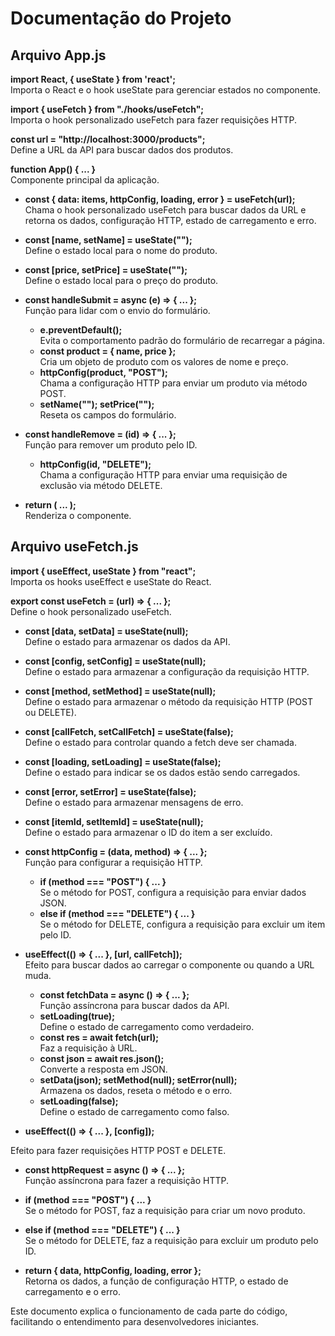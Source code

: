 
# Documentação do Projeto

## Arquivo App.js

**import React, { useState } from 'react';**  
Importa o React e o hook useState para gerenciar estados no componente.

**import { useFetch } from "./hooks/useFetch";**  
Importa o hook personalizado useFetch para fazer requisições HTTP.

**const url = "http://localhost:3000/products";**  
Define a URL da API para buscar dados dos produtos.

**function App() { ... }**  
Componente principal da aplicação.

- **const { data: items, httpConfig, loading, error } = useFetch(url);**  
Chama o hook personalizado useFetch para buscar dados da URL e retorna os dados, configuração HTTP, estado de carregamento e erro.

- **const [name, setName] = useState("");**  
Define o estado local para o nome do produto.

- **const [price, setPrice] = useState("");**  
Define o estado local para o preço do produto.

- **const handleSubmit = async (e) => { ... };**  
Função para lidar com o envio do formulário.
  - **e.preventDefault();**  
  Evita o comportamento padrão do formulário de recarregar a página.
  - **const product = { name, price };**  
  Cria um objeto de produto com os valores de nome e preço.
  - **httpConfig(product, "POST");**  
  Chama a configuração HTTP para enviar um produto via método POST.
  - **setName(""); setPrice("");**  
  Reseta os campos do formulário.

- **const handleRemove = (id) => { ... };**  
Função para remover um produto pelo ID.
  - **httpConfig(id, "DELETE");**  
  Chama a configuração HTTP para enviar uma requisição de exclusão via método DELETE.

- **return ( ... );**  
Renderiza o componente.

## Arquivo useFetch.js

**import { useEffect, useState } from "react";**  
Importa os hooks useEffect e useState do React.

**export const useFetch = (url) => { ... };**  
Define o hook personalizado useFetch.

- **const [data, setData] = useState(null);**  
Define o estado para armazenar os dados da API.

- **const [config, setConfig] = useState(null);**  
Define o estado para armazenar a configuração da requisição HTTP.

- **const [method, setMethod] = useState(null);**  
Define o estado para armazenar o método da requisição HTTP (POST ou DELETE).

- **const [callFetch, setCallFetch] = useState(false);**  
Define o estado para controlar quando a fetch deve ser chamada.

- **const [loading, setLoading] = useState(false);**  
Define o estado para indicar se os dados estão sendo carregados.

- **const [error, setError] = useState(false);**  
Define o estado para armazenar mensagens de erro.

- **const [itemId, setItemId] = useState(null);**  
Define o estado para armazenar o ID do item a ser excluído.

- **const httpConfig = (data, method) => { ... };**  
Função para configurar a requisição HTTP.
  - **if (method === "POST") { ... }**  
  Se o método for POST, configura a requisição para enviar dados JSON.
  - **else if (method === "DELETE") { ... }**  
  Se o método for DELETE, configura a requisição para excluir um item pelo ID.

- **useEffect(() => { ... }, [url, callFetch]);**  
Efeito para buscar dados ao carregar o componente ou quando a URL muda.
  - **const fetchData = async () => { ... };**  
  Função assíncrona para buscar dados da API.
  - **setLoading(true);**  
  Define o estado de carregamento como verdadeiro.
  - **const res = await fetch(url);**  
  Faz a requisição à URL.
  - **const json = await res.json();**  
  Converte a resposta em JSON.
  - **setData(json); setMethod(null); setError(null);**  
  Armazena os dados, reseta o método e o erro.
  - **setLoading(false);**  
  Define o estado de carregamento como falso.

- **useEffect(() => { ... }, [config]);**  

Efeito para fazer requisições HTTP POST e DELETE.
  - **const httpRequest = async () => { ... };**  
  Função assíncrona para fazer a requisição HTTP.
  - **if (method === "POST") { ... }**  
  Se o método for POST, faz a requisição para criar um novo produto.
  - **else if (method === "DELETE") { ... }**  
  Se o método for DELETE, faz a requisição para excluir um produto pelo ID.

- **return { data, httpConfig, loading, error };**  
Retorna os dados, a função de configuração HTTP, o estado de carregamento e o erro.

Este documento explica o funcionamento de cada parte do código, facilitando o entendimento para desenvolvedores iniciantes.
